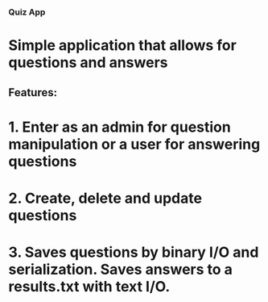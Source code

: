 ### Quiz App 

# Simple application that allows for questions and answers


## Features:
# 1. Enter as an admin for question manipulation or a user for answering questions
# 2. Create, delete and update questions
# 3. Saves questions by binary I/O and serialization. Saves answers to a results.txt with text I/O.

